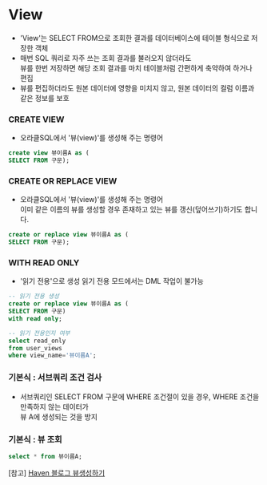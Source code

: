 # View
- 'View'는 SELECT FROM으로 조회한 결과를 데이터베이스에 테이블 형식으로 저장한 객체
- 매번 SQL 쿼리로 자주 쓰는 조회 결과를 불러오지 않더라도 <br>
  뷰를 한번 저장하면 해당 조회 결과를 마치 테이블처럼 간편하게 축약하여 하거나 편집
- 뷰를 편집하더라도 원본 데이터에 영향을 미치지 않고, 원본 데이터의 컬럼 이름과 같은 정보를 보호

### CREATE VIEW
- 오라클SQL에서 '뷰(view)'를 생성해 주는 명령어
```SQL
create view 뷰이름A as (
SELECT FROM 구문);
```

### CREATE OR REPLACE VIEW
- 오라클SQL에서 '뷰(view)'를 생성해 주는 명령어<br>
  이미 같은 이름의 뷰를 생성할 경우 존재하고 있는 뷰를 갱신(덮어쓰기)하기도 합니다.

```SQL
create or replace view 뷰이름A as (
SELECT FROM 구문);
```

### WITH READ ONLY 
- '읽기 전용'으로 생성 읽기 전용 모드에서는 DML 작업이 불가능 

```SQL
-- 읽기 전용 생성
create or replace view 뷰이름A as (
SELECT FROM 구문)
with read only;
```

```SQL
-- 읽기 전용인지 여부
select read_only 
from user_views
where view_name='뷰이름A';
```

### 기본식 : 서브쿼리 조건 검사
- 서브쿼리인 SELECT FROM 구문에 WHERE 조건절이 있을 경우, WHERE 조건을 만족하지 않는 데이터가<br>
뷰 A에 생성되는 것을 방지

### 기본식 : 뷰 조회
```SQL
select * from 뷰이름A;
```

[참고]
[Haven 블로그 뷰생성하기](https://m.blog.naver.com/regenesis90/222228928522)
